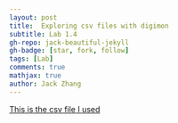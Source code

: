 ```yaml
---
layout: post
title:  Exploring csv files with digimon
subtitle: Lab 1.4
gh-repo: jack-beautiful-jekyll
gh-badge: [star, fork, follow]
tags: [Lab]
comments: true
mathjax: true
author: Jack Zhang
---
```


[This is the csv file I used](https://drive.google.com/file/d/1YGVROpS7pg_0ZP3zk31e3bG2ghwz4Snw/view)
